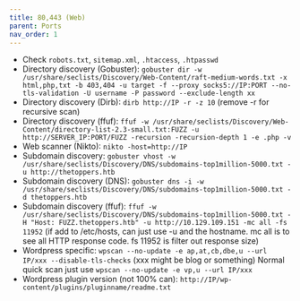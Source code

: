 ```yaml
---
title: 80,443 (Web)
parent: Ports
nav_order: 1
---
```


- Check `robots.txt`, `sitemap.xml`, `.htaccess`, `.htpasswd`
- Directory discovery (Gobuster): `gobuster dir -w /usr/share/seclists/Discovery/Web-Content/raft-medium-words.txt -x html,php,txt -b 403,404 -u target -f --proxy socks5://IP:PORT --no-tls-validation -U username -P password --exclude-length xx`
- Directory discovery (Dirb): `dirb http://IP -r -z 10` (remove -r for recursive scan)
- Directory discovery (ffuf): `ffuf -w /usr/share/seclists/Discovery/Web-Content/directory-list-2.3-small.txt:FUZZ -u http://SERVER_IP:PORT/FUZZ -recursion -recursion-depth 1 -e .php -v`
- Web scanner (Nikto): `nikto -host=http://IP`
- Subdomain discovery: `gobuster vhost -w /usr/share/seclists/Discovery/DNS/subdomains-top1million-5000.txt -u http://thetoppers.htb`
- Subdomain discovery (DNS): `gobuster dns -i -w /usr/share/seclists/Discovery/DNS/subdomains-top1million-5000.txt -d thetoppers.htb`
- Subdomain discovery (ffuf): `ffuf -w /usr/share/seclists/Discovery/DNS/subdomains-top1million-5000.txt -H "Host: FUZZ.thetoppers.htb" -u http://10.129.109.151 -mc all -fs 11952` (if add to /etc/hosts, can just use -u and the hostname. mc all is to see all HTTP response code. fs 11952 is filter out response size)
- Wordpress specific: `wpscan --no-update -e ap,at,cb,dbe,u --url IP/xxx --disable-tls-checks` (xxx might be blog or something) Normal quick scan just use `wpscan --no-update -e vp,u --url IP/xxx`
- Wordpress plugin version (not 100% can): `http://IP/wp-content/plugins/pluginname/readme.txt`
